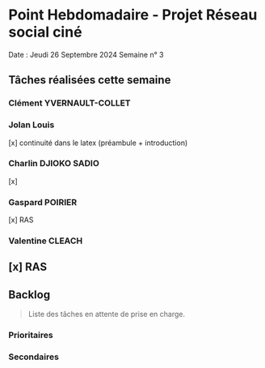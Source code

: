 # Point Hebdomadaire - Projet Réseau social ciné

Date : Jeudi 26 Septembre 2024
Semaine n° 3

## Tâches réalisées cette semaine


### Clément YVERNAULT-COLLET

### Jolan Louis
[x] continuité dans le latex (préambule + introduction)
### Charlin DJIOKO SADIO
[x]
### Gaspard POIRIER
[x] RAS
### Valentine CLEACH
[x] RAS
---

## Backlog

> Liste des tâches en attente de prise en charge.

### Prioritaires

### Secondaires

